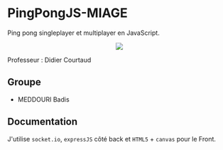# PingPongJS-MIAGE

Ping pong singleplayer et multiplayer en JavaScript.

<p align="center">
  <img src="https://upload.wikimedia.org/wikipedia/commons/1/1b/Universite_Evry.png" />
</p>

Professeur : Didier Courtaud

## Groupe

* MEDDOURI Badis

## Documentation

J'utilise `socket.io`, `expressJS` côté back et `HTML5` + `canvas` pour le Front.

